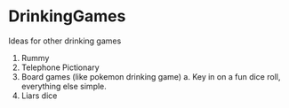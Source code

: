 # DrinkingGames

Ideas for other drinking games

1. Rummy 
2. Telephone Pictionary 
3. Board games (like pokemon drinking game)
   a. Key in on a fun dice roll, everything else simple.
4. Liars dice